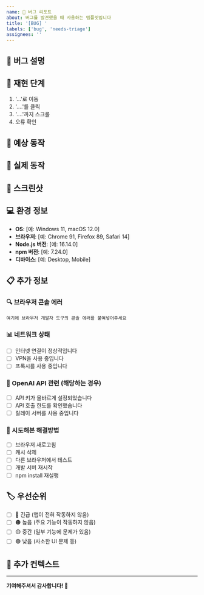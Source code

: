 ```yaml
---
name: 🐛 버그 리포트
about: 버그를 발견했을 때 사용하는 템플릿입니다
title: '[BUG] '
labels: ['bug', 'needs-triage']
assignees: ''
---
```


## 🐛 버그 설명
<!-- 버그에 대한 명확하고 간결한 설명을 작성해주세요 -->

## 🔄 재현 단계
<!-- 버그를 재현하는 단계를 순서대로 작성해주세요 -->
1. '...'로 이동
2. '....'를 클릭
3. '....'까지 스크롤
4. 오류 확인

## 🎯 예상 동작
<!-- 예상했던 정상적인 동작에 대해 설명해주세요 -->

## 🚫 실제 동작
<!-- 실제로 발생한 문제에 대해 설명해주세요 -->

## 📸 스크린샷
<!-- 가능하다면 문제를 보여주는 스크린샷을 첨부해주세요 -->

## 💻 환경 정보
<!-- 아래 정보를 채워주세요 -->
- **OS**: [예: Windows 11, macOS 12.0]
- **브라우저**: [예: Chrome 91, Firefox 89, Safari 14]
- **Node.js 버전**: [예: 16.14.0]
- **npm 버전**: [예: 7.24.0]
- **디바이스**: [예: Desktop, Mobile]

## 📋 추가 정보
### 🔍 브라우저 콘솔 에러
```
여기에 브라우저 개발자 도구의 콘솔 에러를 붙여넣어주세요
```

### 📊 네트워크 상태
- [ ] 인터넷 연결이 정상적입니다
- [ ] VPN을 사용 중입니다
- [ ] 프록시를 사용 중입니다

### 🎤 OpenAI API 관련 (해당하는 경우)
- [ ] API 키가 올바르게 설정되었습니다
- [ ] API 호출 한도를 확인했습니다
- [ ] 릴레이 서버를 사용 중입니다

### 🔧 시도해본 해결방법
<!-- 문제 해결을 위해 이미 시도해본 방법이 있다면 적어주세요 -->
- [ ] 브라우저 새로고침
- [ ] 캐시 삭제
- [ ] 다른 브라우저에서 테스트
- [ ] 개발 서버 재시작
- [ ] npm install 재실행

## 🏷️ 우선순위
<!-- 이 버그의 우선순위를 선택해주세요 -->
- [ ] 🔴 긴급 (앱이 전혀 작동하지 않음)
- [ ] 🟠 높음 (주요 기능이 작동하지 않음)
- [ ] 🟡 중간 (일부 기능에 문제가 있음)
- [ ] 🟢 낮음 (사소한 UI 문제 등)

## 📝 추가 컨텍스트
<!-- 버그와 관련된 추가 정보나 컨텍스트가 있다면 작성해주세요 -->

---
**기여해주셔서 감사합니다! 🎉**
